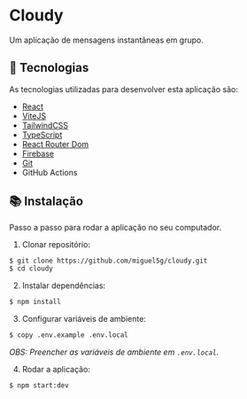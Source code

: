 # Cloudy

Um aplicação de mensagens instantâneas em grupo.

## 🧪 Tecnologias

As tecnologias utilizadas para desenvolver esta aplicação são:

- [React](https://reactjs.org/)
- [ViteJS](https://vite.co/)
- [TailwindCSS](https://tailwindcss.com/)
- [TypeScript](https://www.typescriptlang.org/)
- [React Router Dom](https://reactrouter.com/docs/en/v6/getting-started/overview)
- [Firebase](https://firebase.google.com/)
- [Git](https://git-scm.com/)
- GitHub Actions

## 📚 Instalação

Passo a passo para rodar a aplicação no seu computador.

1. Clonar repositório:

```bash
$ git clone https://github.com/miguel5g/cloudy.git
$ cd cloudy
```

2. Instalar dependências:

```bash
$ npm install
```

3. Configurar variáveis de ambiente:

```bash
$ copy .env.example .env.local
```

_OBS: Preencher as variáveis de ambiente em `.env.local`._

4. Rodar a aplicação:

```bash
$ npm start:dev
```

<!-- TODO: Add contribution guide -->
